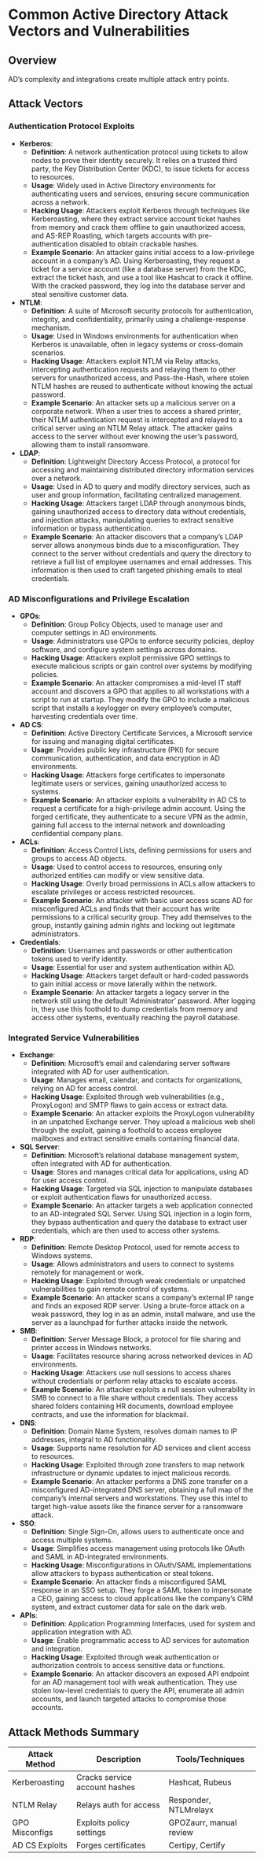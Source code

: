 
# Common Active Directory Attack Vectors and Vulnerabilities

## Overview
AD’s complexity and integrations create multiple attack entry points.

## Attack Vectors

### Authentication Protocol Exploits
- **Kerberos**:
  - **Definition**: A network authentication protocol using tickets to allow nodes to prove their identity securely. It relies on a trusted third party, the Key Distribution Center (KDC), to issue tickets for access to resources.
  - **Usage**: Widely used in Active Directory environments for authenticating users and services, ensuring secure communication across a network.
  - **Hacking Usage**: Attackers exploit Kerberos through techniques like Kerberoasting, where they extract service account ticket hashes from memory and crack them offline to gain unauthorized access, and AS-REP Roasting, which targets accounts with pre-authentication disabled to obtain crackable hashes.
  - **Example Scenario**: An attacker gains initial access to a low-privilege account in a company’s AD. Using Kerberoasting, they request a ticket for a service account (like a database server) from the KDC, extract the ticket hash, and use a tool like Hashcat to crack it offline. With the cracked password, they log into the database server and steal sensitive customer data.
- **NTLM**:
  - **Definition**: A suite of Microsoft security protocols for authentication, integrity, and confidentiality, primarily using a challenge-response mechanism.
  - **Usage**: Used in Windows environments for authentication when Kerberos is unavailable, often in legacy systems or cross-domain scenarios.
  - **Hacking Usage**: Attackers exploit NTLM via Relay attacks, intercepting authentication requests and relaying them to other servers for unauthorized access, and Pass-the-Hash, where stolen NTLM hashes are reused to authenticate without knowing the actual password.
  - **Example Scenario**: An attacker sets up a malicious server on a corporate network. When a user tries to access a shared printer, their NTLM authentication request is intercepted and relayed to a critical server using an NTLM Relay attack. The attacker gains access to the server without ever knowing the user’s password, allowing them to install ransomware.
- **LDAP**:
  - **Definition**: Lightweight Directory Access Protocol, a protocol for accessing and maintaining distributed directory information services over a network.
  - **Usage**: Used in AD to query and modify directory services, such as user and group information, facilitating centralized management.
  - **Hacking Usage**: Attackers target LDAP through anonymous binds, gaining unauthorized access to directory data without credentials, and injection attacks, manipulating queries to extract sensitive information or bypass authentication.
  - **Example Scenario**: An attacker discovers that a company’s LDAP server allows anonymous binds due to a misconfiguration. They connect to the server without credentials and query the directory to retrieve a full list of employee usernames and email addresses. This information is then used to craft targeted phishing emails to steal credentials.

### AD Misconfigurations and Privilege Escalation
- **GPOs**:
  - **Definition**: Group Policy Objects, used to manage user and computer settings in AD environments.
  - **Usage**: Administrators use GPOs to enforce security policies, deploy software, and configure system settings across domains.
  - **Hacking Usage**: Attackers exploit permissive GPO settings to execute malicious scripts or gain control over systems by modifying policies.
  - **Example Scenario**: An attacker compromises a mid-level IT staff account and discovers a GPO that applies to all workstations with a script to run at startup. They modify the GPO to include a malicious script that installs a keylogger on every employee’s computer, harvesting credentials over time.
- **AD CS**:
  - **Definition**: Active Directory Certificate Services, a Microsoft service for issuing and managing digital certificates.
  - **Usage**: Provides public key infrastructure (PKI) for secure communication, authentication, and data encryption in AD environments.
  - **Hacking Usage**: Attackers forge certificates to impersonate legitimate users or services, gaining unauthorized access to systems.
  - **Example Scenario**: An attacker exploits a vulnerability in AD CS to request a certificate for a high-privilege admin account. Using the forged certificate, they authenticate to a secure VPN as the admin, gaining full access to the internal network and downloading confidential company plans.
- **ACLs**:
  - **Definition**: Access Control Lists, defining permissions for users and groups to access AD objects.
  - **Usage**: Used to control access to resources, ensuring only authorized entities can modify or view sensitive data.
  - **Hacking Usage**: Overly broad permissions in ACLs allow attackers to escalate privileges or access restricted resources.
  - **Example Scenario**: An attacker with basic user access scans AD for misconfigured ACLs and finds that their account has write permissions to a critical security group. They add themselves to the group, instantly gaining admin rights and locking out legitimate administrators.
- **Credentials**:
  - **Definition**: Usernames and passwords or other authentication tokens used to verify identity.
  - **Usage**: Essential for user and system authentication within AD.
  - **Hacking Usage**: Attackers target default or hard-coded passwords to gain initial access or move laterally within the network.
  - **Example Scenario**: An attacker targets a legacy server in the network still using the default ‘Administrator’ password. After logging in, they use this foothold to dump credentials from memory and access other systems, eventually reaching the payroll database.

### Integrated Service Vulnerabilities
- **Exchange**:
  - **Definition**: Microsoft’s email and calendaring server software integrated with AD for user authentication.
  - **Usage**: Manages email, calendar, and contacts for organizations, relying on AD for access control.
  - **Hacking Usage**: Exploited through web vulnerabilities (e.g., ProxyLogon) and SMTP flaws to gain access or extract data.
  - **Example Scenario**: An attacker exploits the ProxyLogon vulnerability in an unpatched Exchange server. They upload a malicious web shell through the exploit, gaining a foothold to access employee mailboxes and extract sensitive emails containing financial data.
- **SQL Server**:
  - **Definition**: Microsoft’s relational database management system, often integrated with AD for authentication.
  - **Usage**: Stores and manages critical data for applications, using AD for user access control.
  - **Hacking Usage**: Targeted via SQL injection to manipulate databases or exploit authentication flaws for unauthorized access.
  - **Example Scenario**: An attacker targets a web application connected to an AD-integrated SQL Server. Using SQL injection in a login form, they bypass authentication and query the database to extract user credentials, which are then used to access other systems.
- **RDP**:
  - **Definition**: Remote Desktop Protocol, used for remote access to Windows systems.
  - **Usage**: Allows administrators and users to connect to systems remotely for management or work.
  - **Hacking Usage**: Exploited through weak credentials or unpatched vulnerabilities to gain remote control of systems.
  - **Example Scenario**: An attacker scans a company’s external IP range and finds an exposed RDP server. Using a brute-force attack on a weak password, they log in as an admin, install malware, and use the server as a launchpad for further attacks inside the network.
- **SMB**:
  - **Definition**: Server Message Block, a protocol for file sharing and printer access in Windows networks.
  - **Usage**: Facilitates resource sharing across networked devices in AD environments.
  - **Hacking Usage**: Attackers use null sessions to access shares without credentials or perform relay attacks to escalate access.
  - **Example Scenario**: An attacker exploits a null session vulnerability in SMB to connect to a file share without credentials. They access shared folders containing HR documents, download employee contracts, and use the information for blackmail.
- **DNS**:
  - **Definition**: Domain Name System, resolves domain names to IP addresses, integral to AD functionality.
  - **Usage**: Supports name resolution for AD services and client access to resources.
  - **Hacking Usage**: Exploited through zone transfers to map network infrastructure or dynamic updates to inject malicious records.
  - **Example Scenario**: An attacker performs a DNS zone transfer on a misconfigured AD-integrated DNS server, obtaining a full map of the company’s internal servers and workstations. They use this intel to target high-value assets like the finance server for a ransomware attack.
- **SSO**:
  - **Definition**: Single Sign-On, allows users to authenticate once and access multiple systems.
  - **Usage**: Simplifies access management using protocols like OAuth and SAML in AD-integrated environments.
  - **Hacking Usage**: Misconfigurations in OAuth/SAML implementations allow attackers to bypass authentication or steal tokens.
  - **Example Scenario**: An attacker finds a misconfigured SAML response in an SSO setup. They forge a SAML token to impersonate a CEO, gaining access to cloud applications like the company’s CRM system, and extract customer data for sale on the dark web.
- **APIs**:
  - **Definition**: Application Programming Interfaces, used for system and application integration with AD.
  - **Usage**: Enable programmatic access to AD services for automation and integration.
  - **Hacking Usage**: Exploited through weak authentication or authorization controls to access sensitive data or functions.
  - **Example Scenario**: An attacker discovers an exposed API endpoint for an AD management tool with weak authentication. They use stolen low-level credentials to query the API, enumerate all admin accounts, and launch targeted attacks to compromise those accounts.

## Attack Methods Summary

| Attack Method    | Description                     | Tools/Techniques           |
|------------------|---------------------------------|----------------------------|
| Kerberoasting    | Cracks service account hashes   | Hashcat, Rubeus            |
| NTLM Relay       | Relays auth for access          | Responder, NTLMrelayx      |
| GPO Misconfigs   | Exploits policy settings        | GPOZaurr, manual review    |
| AD CS Exploits   | Forges certificates             | Certipy, Certify           |

